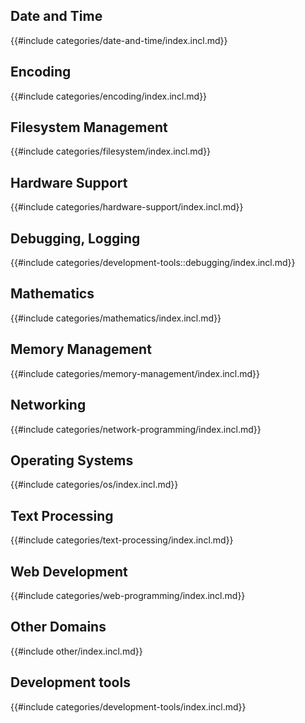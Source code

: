 

## Date and Time

{{#include categories/date-and-time/index.incl.md}}

## Encoding

{{#include categories/encoding/index.incl.md}}

## Filesystem Management

{{#include categories/filesystem/index.incl.md}}

## Hardware Support

{{#include categories/hardware-support/index.incl.md}}

## Debugging, Logging

{{#include categories/development-tools::debugging/index.incl.md}}

## Mathematics

{{#include categories/mathematics/index.incl.md}}

## Memory Management

{{#include categories/memory-management/index.incl.md}}

## Networking

{{#include categories/network-programming/index.incl.md}}

## Operating Systems

{{#include categories/os/index.incl.md}}

## Text Processing

{{#include categories/text-processing/index.incl.md}}

## Web Development

{{#include categories/web-programming/index.incl.md}}

## Other Domains

{{#include other/index.incl.md}}

## Development tools

{{#include categories/development-tools/index.incl.md}}
